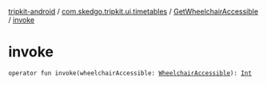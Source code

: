 [tripkit-android](../../index.md) / [com.skedgo.tripkit.ui.timetables](../index.md) / [GetWheelchairAccessible](index.md) / [invoke](./invoke.md)

# invoke

`operator fun invoke(wheelchairAccessible: `[`WheelchairAccessible`](../../com.skedgo.android.common.model/-wheelchair-accessible/index.md)`): `[`Int`](https://kotlinlang.org/api/latest/jvm/stdlib/kotlin/-int/index.html)